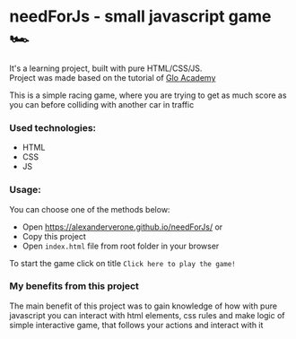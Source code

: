 # needForJs - small javascript game 🏎

It's a learning project, built with pure HTML/CSS/JS.  
Project was made based on the tutorial of [Glo Academy](https://glo.academy)  

This is a simple racing game, where you are trying to get 
as much score as you can before colliding with another car in traffic

### Used technologies:
- HTML
- CSS
- JS

### Usage:
You can choose one of the methods below:
- Open https://alexanderverone.github.io/needForJs/ 
  or
- Copy this project
- Open ```index.html``` file from root folder in your browser

To start the game click on title ```Click here to play the game!```

### My benefits from this project
The main benefit of this project was to gain knowledge of how with pure 
javascript you can interact with html elements, css rules and make logic
of simple interactive game, that follows your actions and interact with it
